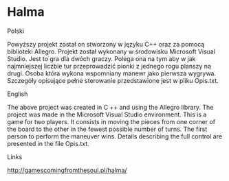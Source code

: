 # Halma

Polski

Powyższy projekt został on stworzony w języku C++ oraz za pomocą biblioteki Allegro. 
Projekt został wykonany w środowisku Microsoft Visual Studio. 
Jest to gra dla dwóch graczy. 
Polega ona na tym aby w jak najmniejszej liczbie tur przeprowadzić pionki z jednego rogu planszy na drugi. 
Osoba która wykona wspomniany manewr jako pierwsza wygrywa. 
Szczegóły opisujące pełne sterowanie przedstawione jest w pliku Opis.txt.


English

The above project was created in C ++ and using the Allegro library.
The project was made in the Microsoft Visual Studio environment.
This is a game for two players.
It consists in moving the pieces from one corner of the board to the other in the fewest possible number of turns.
The first person to perform the maneuver wins.
Details describing the full control are presented in the file Opis.txt.

Links

http://gamescomingfromthesoul.pl/halma/
